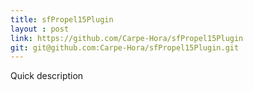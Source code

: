 ```yaml
---
title: sfPropel15Plugin
layout : post
link: https://github.com/Carpe-Hora/sfPropel15Plugin
git: git@github.com:Carpe-Hora/sfPropel15Plugin.git
---
```

Quick description
